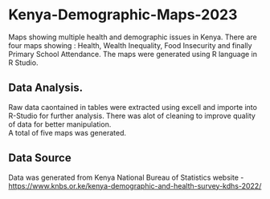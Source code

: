 # Kenya-Demographic-Maps-2023

Maps showing multiple health and demographic issues in Kenya.
There are four maps showing : Health, Wealth Inequality, Food Insecurity and finally Primary School Attendance. 
The maps were generated using R language in R Studio. 

## Data Analysis.
Raw data caontained in tables were extracted using excell and importe into R-Studio for further analysis. 
There was alot of cleaning to improve quality of data for better manipulation.  
A total of five maps was generated. 

## Data Source 
Data was generated from Kenya National Bureau of Statistics website - https://www.knbs.or.ke/kenya-demographic-and-health-survey-kdhs-2022/

